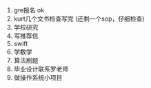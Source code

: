 ﻿1. gre报名 ok
2. kurt几个文书检查写完 (还剩一个sop，仔细检查)
3. 学校研究
4. 写推荐信
5. swift
6. 学数学
7. 算法刷题
8. 毕业设计联系罗老师
9. 做操作系统小项目
